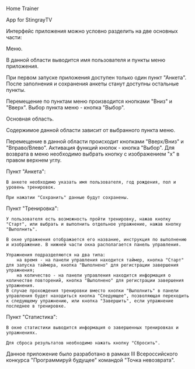 Home Trainer

App for StingrayTV



Интерфейс приложения можно условно разделить на две основных части:

Меню.

В данной области выводится имя пользователя и пункты меню приложения.

При первом запуске приложения доступен только один пункт "Анкета". После заполнения и сохранения анкеты станут доступны остальные пункты.

Перемещение по пунктам меню производится кнопками "Вниз" и "Вверх".
Выбор пункта меню - кнопка "Выбор".

Основная область.

Содержимое данной области зависит от выбранного пункта меню.

Перемещение в данной области происходит кнопками "Вверх/Вниз" и "Вправо/Влево".
Активация функций кнопок - кнопка "Выбор".
Для возврата в меню необходимо выбрать кнопку с изображением "х" в правом верхнем углу.

Пункт "Анкета":

    В анкете необходимо указать имя пользователя, год рождения, пол и уровень тренировок.

    При нажатии "Сохранить" данные будут сохранены.

Пункт "Тренировка":

    У пользователя есть возможность пройти тренировку, нажав кнопку "Старт", или выбрать и выполнить отдельное упражнение, нажав кнопку "Выполнить".

    В окне упражнения отображается его название, инструкция по выполнению и изображение. В нижней части окна располагается панель управления.
    
    Упражнения подразделяются на два типа: 
        на время - на панели управления находится таймер, кнопка "Старт" для запуска таймера, кнопка "Выполнено" для регистрации завершения упражнения;
        на количество - на панели управления находится информация о количестве повторений, кнопка "Выполнено" для регистрации завершения упражнения.
    В случае прохождения тренировки вместо кнопки "Выполнить" в панели управления будет находиться кнопка "Следующее", позволяющая переходить к следующему упражнению, или кнопка "Завершить", если упражнение последнее в тренировке.

Пункт "Статистика":

    В окне статистики выводится информация о завершенных тренировках и упражнениях.

    Для сброса результатов необходимо нажать кнопку "Сбросить".

Данное приложение было разработано в рамках III Всероссийского конкурса "Программируй будущее" командой "Точка невозврата".